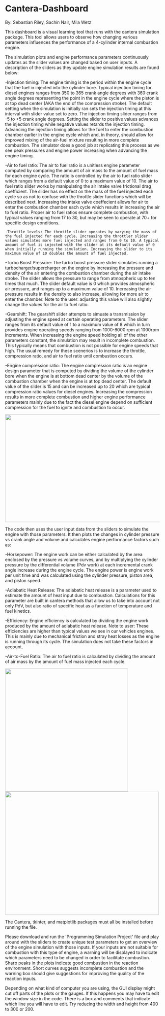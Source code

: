 
# Cantera-Dashboard
By: Sebastian Riley, Sachin Nair, Mila Wetz

This dashboard is a visual learning tool that runs with the cantera simulation package. This tool allows users to observe how changing various parameters influences the performance of a 4-cylinder internal combustion engine.

The simulation plots and engine performance parameters continuously updates as the slider values are changed based on user inputs. A description of the sliders as they update engine simulation results are found below:

  -Injection timing: The engine timing is the period within the engine cycle that the fuel in injected into the cylinder bore. Typical injection timing for diesel engines ranges from 350 to 365 crank angle degrees with 360 crank angle degrees representing the point in the engine cycle where the piston is at top dead center (AKA the end of the compression stroke). The default setting when the simulation is initially ran sets the injection timing at this interval with slider value set to zero. The injection timing slider ranges from -5 to +5 crank angle degrees. Setting the slider to positive values advances the injection timing while negative values retards the injection timing. Advancing the injection timing allows for the fuel to enter the combustion chamber earlier in the engine cycle which and, in theory, should allow for improved mixing of the air-fuel mixture resulting in more complete combustion. The simulator does a good job at replicating this process as we see peak pressures and engine power increasing when advancing the engine timing.
  
  -Air to fuel ratio: The air to fuel ratio is a unitless engine parameter computed by comparing the amount of air mass to the amount of fuel mass for each engine cycle. The ratio is controlled by the air to fuel ratio slider which ranges from a default value of 0 to a maximum value of 10. The air to fuel ratio slider works by manipulating the air intake valve frictional drag coefficient. The slider has no effect on the mass of the fuel injected each cycle so as not to confuse with the throttle slider functions which will be described next. Increasing the intake valve coeffecient allows for air to enter the combustion chamber each cycle which results in increasing the air to fuel ratio. Proper air to fuel ratios ensure complete combustion, with typical values ranging from 17 to 30, but may be seen to operate at 70+ for specific design conditions. 
  
    -Throttle levels: The throttle slider operates by varying the mass of the fuel injected for each cycle. Increasing the throttler slider values simulates more fuel injected and ranges from 0 to 10. A typical amount of fuel is injected with the slider at its default value of 0 when initially running the simulation. Increasing the slider to its maximum value of 10 doubles the amount of fuel injected. 
    
  -Turbo Boost Pressure: The turbo boost pressure slider simulates running a turbocharger/supercharger on the engine by increasing the pressure and density of the air entering the combustion chamber during the air intake stroke. The slider allows the pressure to range from atmospheric up to ten times that much. The slider default value is 0 which provides atmospheric air pressure, and ranges up to a maximum value of 10. Increasing the air pressure results in the density to also increase, allowing for more air to enter the chamber. Note to the user: adjusting this value will also slightly change the values for the air to fuel ratio.
  
  -Gearshift: The gearshift slider attempts to simuate a transmission by adjusting the engine speed at certain operating parameters. The slider ranges from its default value of 1 to a maximum value of 8 which in turn provides engine operating speeds ranging from 1000-8000 rpm at 1000rpm increments. When increasing the engine speed holding all of the other parameters constant, the simulation may result in incomplete combustion. This typically means that combustion is not possible for engine speeds that high. The usual remedy for these scenerios is to increase the throttle, compression ratio, and air to fuel ratio until combustion occurs. 
  
  -Engine compression ratio: The engine compression ratio is an engine design parameter that is computed by dividing the volume of the cylinder bore when the engine is at bottom dead center by the volume of the combustion chamber when the engine is at top dead center. The default value of the slider is 15 and can be increased up to 20 which are typical compression ratio values for diesel engines. Increasing the compression results in more complete combustion and higher engine performance parameters mainly due to the fact the diesel engine depend on sufficient compression for the fuel to ignite and combustion to occur. 

  
<img src=https://github.com/Mila-Wetz/Cantera-Dashboard/assets/143420424/a6a3bf6e-2c68-487a-ad5b-850ab05ebc54 width ="600" height="350">


The code then uses the user input data from the sliders to simulate the engine with those parameters. It then plots the changes in cylinder pressure vs crank angle and volume and calculates engine performance factors such as:

  -Horsepower: The engine work can be either calculated by the area enclosed by the pressure vs volume curves, and by multiplying the cylinder pressure by the differential volume (Pdv work) at each incremental crank angle increase during the engine cycle. The engine power is engine work per unit time and was calculated using the cylinder pressure, piston area, and piston speed. 
  
  -Adiabatic Heat Release: The adiabatic heat release is a parameter used to estimate the amount of heat input due to combustion. Calculations for this parameter are built in cantera methods that allow us to take into account not only PdV, but also ratio of specific heat as a function of temperature and fuel kinetics. 
  
  -Efficiency: Engine efficiency is calculated by dividing the engine work produced by the amount of adiabatic heat release. Note to user: These efficiencies are higher than typical values we see in our vehicles engines. This is mainly due to mechanical friction and stray heat losses as the engine is running through its cycle. The simulation does not take these factors in account.
  
  -Air-to-Fuel Ratio: The air to fuel ratio is calculated by dividing the amount of air mass by the amount of fuel mass injected each cycle. 

<img src=https://github.com/Mila-Wetz/Cantera-Dashboard/assets/143420424/95dd7daf-61f3-497b-9ab1-ab9a86a186cf width="400" height="400">
<img src=https://github.com/Mila-Wetz/Cantera-Dashboard/assets/143420424/f62d9cd1-7fd9-4524-b204-ef9bfc112713 width="500" height="400">

The Cantera, tkinter, and matplotlib packages must all be installed before running the file.

Please download and run the 'Programming Simulation Project' file and play around with the sliders to create unique test parameters to get an overview of the engine simulation with those inputs. If your inputs are not suitable for combustion with this type of engine, a warning will be displayed to indicate which parameters need to be changed in order to facilitate combustion. Sharp peaks in the plots indicate good combustion in the reaction environment. Short curves suggests incomplete combustion and the warning box should give suggestions for improving the quality of the reaction inputs.

Depending on what kind of computer you are using, the GUI display might cut off parts of the plots or the gauges. If this happens you may have to edit the window size in the code. There is a box and comments that indicate which line you will have to edit. Try reducing the width and height from 400 to 300 or 200.

